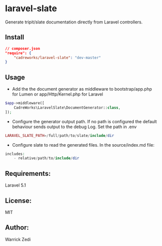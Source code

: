laravel-slate
================
Generate tripit/slate documentation directly from Laravel controllers.

Install
------

```json
// composer.json
"require": {
    "cadreworks/laravel-slate": "dev-master"
}
```

Usage
-----
* Add the the document generator as middleware to bootstrap/app.php for Lumen or app/Http/Kernel.php for Laravel

```php
$app->middleware([ 
    CadreWorks\LaravelSlate\DocumentGenerator::class,
]);
```

* Configure the generator output path. If no path is configured the default behaviour sends output to the debug Log. Set the path in .env

```php
LARAVEL_SLATE_PATH=/full/path/to/slate/include/dir
```

* Configure slate to read the generated files. In the source/index.md file:

```php
includes:
    - relative/path/to/include/dir
```

Requirements:
-------------
Laravel 5.1

License:
--------
MIT

Author:
-------
Warrick Zedi
